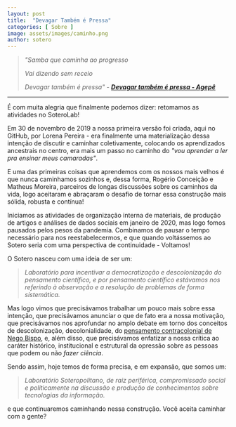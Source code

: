 ```yaml
---
layout: post
title:  "Devagar Também é Pressa"
categories: [ Sobre ]
image: assets/images/caminho.png
author: sotero
---
```

>_"Samba que caminha ao progresso_
>
>_Vai dizendo sem receio_
>
>_Devagar também é pressa"_ - **_[Devagar também é pressa - Agepê](https://www.youtube.com/watch?v=FKsbuy28Pm8)_**

---

É com muita alegria que finalmente podemos dizer: retomamos as atividades no SoteroLab!

Em 30 de novembro de 2019 a nossa primeira versão foi criada, aqui no GitHub, por Lorena Pereira - era finalmente uma materialização dessa intenção de discutir e caminhar coletivamente, colocando os aprendizados ancestrais no centro, era mais um passo no caminho do *"vou aprender a ler pra ensinar meus camaradas"*.

E uma das primeiras coisas que aprendemos com os nossos mais velhos é que nunca caminhamos sozinhos e, dessa forma, Rogério Conceição e Matheus Moreira, parceiros de longas discussões sobre os caminhos da vida, logo aceitaram e abraçaram o desafio de tornar essa construção mais sólida, robusta e contínua! 

Iniciamos as atividades de organização interna de materiais, de produção de artigos e análises de dados sociais em janeiro de 2020, mas logo fomos pausados pelos pesos da pandemia. Combinamos de pausar o tempo necessário para nos reestabelecermos, e que quando voltássemos ao Sotero seria com uma perspectiva de continuidade - Voltamos!

O Sotero nasceu com uma ideia de ser um:
>*Laboratório para incentivar a democratização e descolonização do pensamento científico, e por pensamento científico estávamos nos referindo à observação e a resolução de problemas de forma sistemática.* 

Mas logo vimos que precisávamos trabalhar um pouco mais sobre essa intenção, que precisávamos anunciar o que de fato era a nossa motivação, que precisávamos nos aprofundar no amplo debate em torno dos conceitos de descolonização, decolonialidade, do [pensamento contracolonial de Nego Bispo](https://www.institutoclaro.org.br/educacao/nossas-novidades/podcasts/o-que-e-contra-colonial-e-qual-a-diferenca-em-relacao-ao-pensamento-decolonial/), e, além disso, que precisávamos enfatizar a nossa crítica ao caráter histórico, institucional e estrutural da opressão sobre as pessoas que podem ou não *fazer ciência*.

Sendo assim, hoje temos de forma precisa, e em expansão, que somos um:

>*Laboratório Soteropolitano, de raiz periférica, compromissado social e politicamente na discussão e produção de conhecimentos sobre tecnologias da informação.*

e que continuaremos caminhando nessa construção. Você aceita caminhar com a gente?
